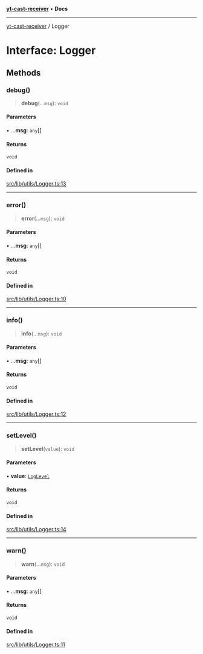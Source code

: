 [**yt-cast-receiver**](../README.md) • **Docs**

***

[yt-cast-receiver](../README.md) / Logger

# Interface: Logger

## Methods

### debug()

> **debug**(...`msg`): `void`

#### Parameters

• ...**msg**: `any`[]

#### Returns

`void`

#### Defined in

[src/lib/utils/Logger.ts:13](https://github.com/patrickkfkan/yt-cast-receiver/blob/e384300201bf276a725286875fe0fb4b45f5c05f/src/lib/utils/Logger.ts#L13)

***

### error()

> **error**(...`msg`): `void`

#### Parameters

• ...**msg**: `any`[]

#### Returns

`void`

#### Defined in

[src/lib/utils/Logger.ts:10](https://github.com/patrickkfkan/yt-cast-receiver/blob/e384300201bf276a725286875fe0fb4b45f5c05f/src/lib/utils/Logger.ts#L10)

***

### info()

> **info**(...`msg`): `void`

#### Parameters

• ...**msg**: `any`[]

#### Returns

`void`

#### Defined in

[src/lib/utils/Logger.ts:12](https://github.com/patrickkfkan/yt-cast-receiver/blob/e384300201bf276a725286875fe0fb4b45f5c05f/src/lib/utils/Logger.ts#L12)

***

### setLevel()

> **setLevel**(`value`): `void`

#### Parameters

• **value**: [`LogLevel`](../type-aliases/LogLevel.md)

#### Returns

`void`

#### Defined in

[src/lib/utils/Logger.ts:14](https://github.com/patrickkfkan/yt-cast-receiver/blob/e384300201bf276a725286875fe0fb4b45f5c05f/src/lib/utils/Logger.ts#L14)

***

### warn()

> **warn**(...`msg`): `void`

#### Parameters

• ...**msg**: `any`[]

#### Returns

`void`

#### Defined in

[src/lib/utils/Logger.ts:11](https://github.com/patrickkfkan/yt-cast-receiver/blob/e384300201bf276a725286875fe0fb4b45f5c05f/src/lib/utils/Logger.ts#L11)
